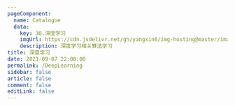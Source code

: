 ```yaml
---
pageComponent: 
  name: Catalogue
  data: 
    key: 30.深度学习
    imgUrl: https://cdn.jsdelivr.net/gh/yangxin6/img-hosting@master/images/Deep-Learning.3xdmc3exe3o0.jpeg
    description: 深度学习相关算法学习
title: 深度学习
date: 2021-09-07 22:00:00
permalink: /DeepLearning
sidebar: false
article: false
comment: false
editLink: false
---
```

